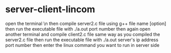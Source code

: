 # server-client-lincom
open the terminal \n
then compile server2.c file using g++ file name [option]
then run the executable file with ./a.out port number
then again open another terminal
and compile client2.c file same way as you compiled the server2.c file
then run the executable file with ./a.out server's ip address port number
then enter the linux command you want to run in server side 
